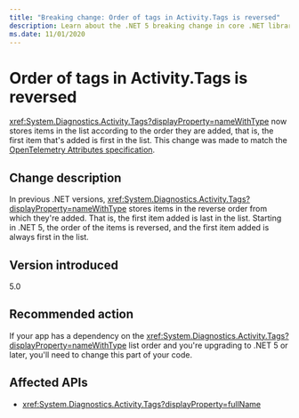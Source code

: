 ```yaml
---
title: "Breaking change: Order of tags in Activity.Tags is reversed"
description: Learn about the .NET 5 breaking change in core .NET libraries where Activity.Tags now stores items in the list according to the order they are added.
ms.date: 11/01/2020
---
```

# Order of tags in Activity.Tags is reversed

<xref:System.Diagnostics.Activity.Tags?displayProperty=nameWithType> now stores items in the list according to the order they are added, that is, the first item that's added is first in the list. This change was made to match the [OpenTelemetry Attributes specification](https://github.com/open-telemetry/opentelemetry-specification/blob/main/specification/common/common.md#attributes).

## Change description

In previous .NET versions, <xref:System.Diagnostics.Activity.Tags?displayProperty=nameWithType> stores items in the reverse order from which they're added. That is, the first item added is last in the list. Starting in .NET 5, the order of the items is reversed, and the first item added is always first in the list.

## Version introduced

5.0

## Recommended action

If your app has a dependency on the <xref:System.Diagnostics.Activity.Tags?displayProperty=nameWithType> list order and you're upgrading to .NET 5 or later, you'll need to change this part of your code.

## Affected APIs

- <xref:System.Diagnostics.Activity.Tags?displayProperty=fullName>

<!--

#### Category

Core .NET libraries

### Affected APIs

- `P:System.Diagnostics.Activity.Tags`

-->
